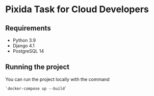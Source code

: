 # Pixida Task for Cloud Developers

## Requirements
- Python 3.9
- Django 4.1
- PostgreSQL 14

## Running the project
You can run the project locally with the command
    
    `docker-compose up --build`
 